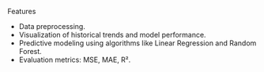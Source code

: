 Features
- Data preprocessing.
- Visualization of historical trends and model performance.
- Predictive modeling using algorithms like Linear Regression and Random Forest.
- Evaluation metrics: MSE, MAE, R².
